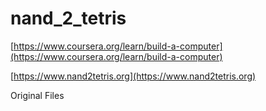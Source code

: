 # nand_2_tetris
[https://www.coursera.org/learn/build-a-computer](https://www.coursera.org/learn/build-a-computer)

[https://www.nand2tetris.org](https://www.nand2tetris.org)

Original Files
